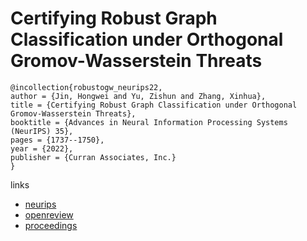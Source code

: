 # Certifying Robust Graph Classification under Orthogonal Gromov-Wasserstein Threats

```
@incollection{robustogw_neurips22,
author = {Jin, Hongwei and Yu, Zishun and Zhang, Xinhua},
title = {Certifying Robust Graph Classification under Orthogonal Gromov-Wasserstein Threats},
booktitle = {Advances in Neural Information Processing Systems (NeurIPS) 35},
pages = {1737--1750},
year = {2022},
publisher = {Curran Associates, Inc.}
}
```

links
- [neurips](https://nips.cc/Conferences/2022/Schedule?showEvent=53301)
- [openreview](https://openreview.net/forum?id=qcRgqCXv1o2)
- [proceedings](https://papers.nips.cc//paper_files/paper/2022/hash/0b6b00f384aa33fec1f3d6bcf9550224-Abstract-Conference.html)
